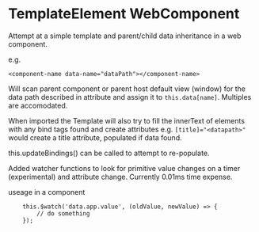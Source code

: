 # TemplateElement WebComponent

Attempt at a simple template and parent/child data inheritance in a web component.

e.g.
```
<component-name data-name="dataPath"></component-name>
```

Will scan parent component or parent host default view (window) for the data path described in attribute and assign it to `this.data[name]`. Multiples are accomodated.

When imported the Template will also try to fill the innerText of elements with any bind tags found and create attributes e.g. `[title]="<datapath>"` would create a title attribute, populated if data found.

this.updateBindings() can be called to attempt to re-populate.

Added watcher functions to look for primitive value changes on a timer (experimental) and attribute change. Currently 0.01ms time expense.

useage in a component
```
    this.$watch('data.app.value', (oldValue, newValue) => {
        // do something
    });
```
